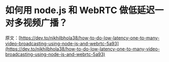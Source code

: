 # 如何用 node.js 和 WebRTC 做低延迟一对多视频广播？

原文：[https://dev.to/nikhilbhola38/how-to-do-low-latency-one-to-many-video-broadcasting-using-node-js-and-webrtc-5a93](https://dev.to/nikhilbhola38/how-to-do-low-latency-one-to-many-video-broadcasting-using-node-js-and-webrtc-5a93)